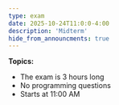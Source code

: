 ```yaml
---
type: exam
date: 2025-10-24T11:0:0-4:00
description: 'Midterm'
hide_from_announcments: true
---
```

**Topics:**
- The exam is 3 hours long
- No programming questions
- Starts at 11:00 AM
